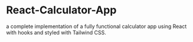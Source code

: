# React-Calculator-App
a complete implementation of a fully functional calculator app using React with hooks and styled with Tailwind CSS.

